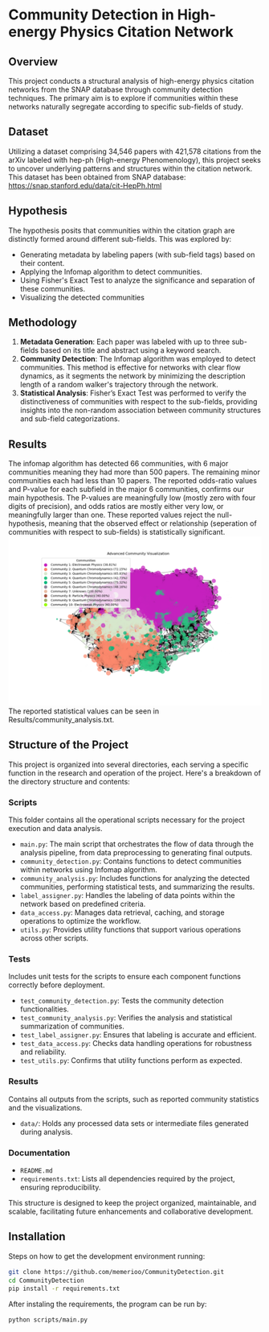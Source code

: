 # Community Detection in High-energy Physics Citation Network

## Overview
This project conducts a structural analysis of high-energy physics citation networks from the SNAP database through community detection techniques. The primary aim is to explore if communities within these networks naturally segregate according to specific sub-fields of study.

## Dataset
Utilizing a dataset comprising 34,546 papers with 421,578 citations from the arXiv labeled with hep-ph (High-energy Phenomenology), this project seeks to uncover underlying patterns and structures within the citation network. This dataset has been obtained from SNAP database: https://snap.stanford.edu/data/cit-HepPh.html

## Hypothesis
The hypothesis posits that communities within the citation graph are distinctly formed around different sub-fields. This was explored by:
- Generating metadata by labeling papers (with sub-field tags) based on their content.
- Applying the Infomap algorithm to detect communities.
- Using Fisher's Exact Test to analyze the significance and separation of these communities.
- Visualizing the detected communities

## Methodology
1. **Metadata Generation**: Each paper was labeled with up to three sub-fields based on its title and abstract using a keyword search.
2. **Community Detection**: The Infomap algorithm was employed to detect communities. This method is effective for networks with clear flow dynamics, as it segments the network by minimizing the description length of a random walker's trajectory through the network.
3. **Statistical Analysis**: Fisher’s Exact Test was performed to verify the distinctiveness of communities with respect to the sub-fields, providing insights into the non-random association between community structures and sub-field categorizations. 


## Results
The infomap algorithm has detected 66 communities, with 6 major communities meaning they had more than 500 papers. The remaining minor communities each had less than 10 papers. The reported odds-ratio values and P-value for each subfield in the major 6 communities, confirms our main hypothesis. The P-values are meaningfully low (mostly zero with four digits of precision), and odds ratios are mostly either very low, or meaningfully larger than one. These reported values reject the null-hypothesis, meaning that the observed effect or relationship (seperation of communities with respect to sub-fields) is statistically significant.
![Visualized communities. Only nodes with degree higher than 60 have been visualized. As it can be seen, communities are well-separated.](Results/imagekamadakawai_DT60.png)
The reported statistical values can be seen in Results/community_analysis.txt.

## Structure of the Project

This project is organized into several directories, each serving a specific function in the research and operation of the project. Here's a breakdown of the directory structure and contents:

### Scripts
This folder contains all the operational scripts necessary for the project execution and data analysis.

- `main.py`: The main script that orchestrates the flow of data through the analysis pipeline, from data preprocessing to generating final outputs.
- `community_detection.py`: Contains functions to detect communities within networks using Infomap algorithm.
- `community_analysis.py`: Includes functions for analyzing the detected communities, performing statistical tests, and summarizing the results.
- `label_assigner.py`: Handles the labeling of data points within the network based on predefined criteria.
- `data_access.py`: Manages data retrieval, caching, and storage operations to optimize the workflow.
- `utils.py`: Provides utility functions that support various operations across other scripts.

### Tests
Includes unit tests for the scripts to ensure each component functions correctly before deployment.

- `test_community_detection.py`: Tests the community detection functionalities.
- `test_community_analysis.py`: Verifies the analysis and statistical summarization of communities.
- `test_label_assigner.py`: Ensures that labeling is accurate and efficient.
- `test_data_access.py`: Checks data handling operations for robustness and reliability.
- `test_utils.py`: Confirms that utility functions perform as expected.

### Results
Contains all outputs from the scripts, such as reported community statistics and the visualizations.

- `data/`: Holds any processed data sets or intermediate files generated during analysis.

### Documentation

- `README.md`
- `requirements.txt`: Lists all dependencies required by the project, ensuring reproducibility.

This structure is designed to keep the project organized, maintainable, and scalable, facilitating future enhancements and collaborative development.



## Installation
Steps on how to get the development environment running:
```bash
git clone https://github.com/memerioo/CommunityDetection.git
cd CommunityDetection
pip install -r requirements.txt
```
After instaling the requirements, the program can be run by:
```bash
python scripts/main.py
```

